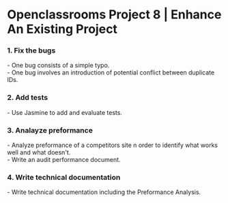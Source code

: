 # Openclassrooms Project 8 | Enhance An Existing Project
  <h3> 1. Fix the bugs</h3>
  - One bug consists of a simple typo.<br>
  - One bug involves an introduction of potential conflict between duplicate IDs.
  <h3> 2. Add tests</h3>
  - Use Jasmine to add and evaluate tests.
  <h3> 3. Analayze preformance</h3>
  - Analyze preformance of a competitors site n order to identify what works well and what doesn't.<br>
  - Write an audit performance document.
  <h3> 4. Write technical documentation</h3>
  - Write technical documentation including the Preformance Analysis.
